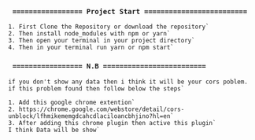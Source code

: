 ### ` ================= Project Start =========================`

```
1. First Clone the Repository or download the repository`
2. Then install node_modules with npm or yarn`
3. Then open your terminal in your project directory`
4. Then in your terminal run yarn or npm start`

```


### ` ================= N.B =========================`

```
if you don't show any data then i think it will be your cors poblem. if this problem found then follow below the steps`

1. Add this google chrome extention`
2. https://chrome.google.com/webstore/detail/cors-unblock/lfhmikememgdcahcdlaciloancbhjino?hl=en`
3. After adding this chrome plugin then active this plugin`
I think Data will be show`
```
